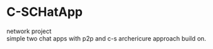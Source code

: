 # C-SCHatApp
network project <br >
simple two chat apps with p2p and c-s archericure approach build on.
